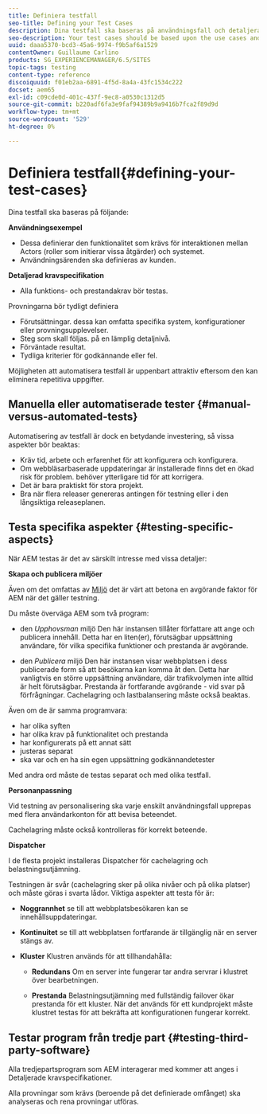 ```yaml
---
title: Definiera testfall
seo-title: Defining your Test Cases
description: Dina testfall ska baseras på användningsfall och detaljerade kravspecifikationer
seo-description: Your test cases should be based upon the use cases and the detailed requirements specification
uuid: daaa5370-bcd3-45a6-9974-f9b5af6a1529
contentOwner: Guillaume Carlino
products: SG_EXPERIENCEMANAGER/6.5/SITES
topic-tags: testing
content-type: reference
discoiquuid: f01eb2aa-6891-4f5d-8a4a-43fc1534c222
docset: aem65
exl-id: c09cde0d-401c-437f-9ec8-a0530c1312d5
source-git-commit: b220adf6fa3e9faf94389b9a9416b7fca2f89d9d
workflow-type: tm+mt
source-wordcount: '529'
ht-degree: 0%

---
```


# Definiera testfall{#defining-your-test-cases}

Dina testfall ska baseras på följande:

**Användningsexempel**

* Dessa definierar den funktionalitet som krävs för interaktionen mellan Actors (roller som initierar vissa åtgärder) och systemet.
* Användningsärenden ska definieras av kunden.

**Detaljerad kravspecifikation**

* Alla funktions- och prestandakrav bör testas.

Provningarna bör tydligt definiera

* Förutsättningar. dessa kan omfatta specifika system, konfigurationer eller provningsupplevelser.
* Steg som skall följas. på en lämplig detaljnivå.
* Förväntade resultat.
* Tydliga kriterier för godkännande eller fel.

Möjligheten att automatisera testfall är uppenbart attraktiv eftersom den kan eliminera repetitiva uppgifter.

## Manuella eller automatiserade tester {#manual-versus-automated-tests}

Automatisering av testfall är dock en betydande investering, så vissa aspekter bör beaktas:

* Kräv tid, arbete och erfarenhet för att konfigurera och konfigurera.
* Om webbläsarbaserade uppdateringar är installerade finns det en ökad risk för problem. behöver ytterligare tid för att korrigera.
* Det är bara praktiskt för stora projekt.
* Bra när flera releaser genereras antingen för testning eller i den långsiktiga releaseplanen.

## Testa specifika aspekter {#testing-specific-aspects}

När AEM testas är det av särskilt intresse med vissa detaljer:

**Skapa och publicera miljöer**

Även om det omfattas av [Miljö](/help/sites-developing/the-basics.md#environments) det är värt att betona en avgörande faktor för AEM när det gäller testning.

Du måste överväga AEM som två program:

* den *Upphovsman* miljö Den här instansen tillåter författare att ange och publicera innehåll.
Detta har en liten(er), förutsägbar uppsättning användare, för vilka specifika funktioner och prestanda är avgörande.

* den *Publicera* miljö Den här instansen visar webbplatsen i dess publicerade form så att besökarna kan komma åt den.
Detta har vanligtvis en större uppsättning användare, där trafikvolymen inte alltid är helt förutsägbar. Prestanda är fortfarande avgörande - vid svar på förfrågningar. Cachelagring och lastbalansering måste också beaktas.

Även om de är samma programvara:

* har olika syften
* har olika krav på funktionalitet och prestanda
* har konfigurerats på ett annat sätt
* justeras separat
* ska var och en ha sin egen uppsättning godkännandetester

Med andra ord måste de testas separat och med olika testfall.

**Personanpassning**

Vid testning av personalisering ska varje enskilt användningsfall upprepas med flera användarkonton för att bevisa beteendet.

Cachelagring måste också kontrolleras för korrekt beteende.

**Dispatcher**

I de flesta projekt installeras Dispatcher för cachelagring och belastningsutjämning.

Testningen är svår (cachelagring sker på olika nivåer och på olika platser) och måste göras i svarta lådor. Viktiga aspekter att testa för är:

* **Noggrannhet**
se till att webbplatsbesökaren kan se innehållsuppdateringar.

* **Kontinuitet**
se till att webbplatsen fortfarande är tillgänglig när en server stängs av.

* **Kluster**
Klustren används för att tillhandahålla:

   * **Redundans**
Om en server inte fungerar tar andra servrar i klustret över bearbetningen.

   * **Prestanda**
Belastningsutjämning med fullständig failover ökar prestanda för ett kluster.
När det används för ett kundprojekt måste klustret testas för att bekräfta att konfigurationen fungerar korrekt.

## Testar program från tredje part {#testing-third-party-software}

Alla tredjepartsprogram som AEM interagerar med kommer att anges i Detaljerade kravspecifikationer.

Alla provningar som krävs (beroende på det definierade omfånget) ska analyseras och rena provningar utföras.
